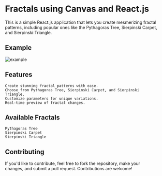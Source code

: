 # Fractals using Canvas and React.js

This is a simple React.js application that lets you create mesmerizing fractal patterns, including popular ones like the Pythagoras Tree, Sierpinski Carpet, and Sierpinski Triangle.

## Example
![example](https://github.com/serhiidankovych/fractals-canvas/assets/90717067/482af605-550f-4dee-b5ee-35579ecd5ef5)

## Features

    Create stunning fractal patterns with ease.
    Choose from Pythagoras Tree, Sierpinski Carpet, and Sierpinski Triangle.
    Customize parameters for unique variations.
    Real-time preview of fractal changes.


## Available Fractals

    Pythagoras Tree
    Sierpinski Carpet
    Sierpinski Triangle

## Contributing

If you'd like to contribute, feel free to fork the repository, make your changes, and submit a pull request. Contributions are welcome!
